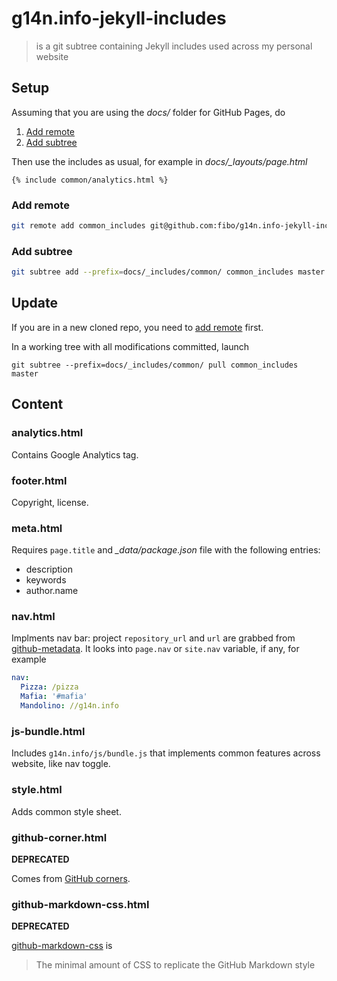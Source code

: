 # g14n.info-jekyll-includes

> is a git subtree containing Jekyll includes used across my personal website

## Setup

Assuming that you are using the *docs/* folder for GitHub Pages, do

1. [Add remote](#add-remote)
2. [Add subtree](#add-subtree)

Then use the includes as usual, for example in *docs/_layouts/page.html*

```
{% include common/analytics.html %}
```

### Add remote

```bash
git remote add common_includes git@github.com:fibo/g14n.info-jekyll-includes.git
```

### Add subtree

```bash
git subtree add --prefix=docs/_includes/common/ common_includes master
```

## Update

If you are in a new cloned repo, you need to [add remote](#add-remote) first.

In a working tree with all modifications committed, launch

```
git subtree --prefix=docs/_includes/common/ pull common_includes master
```

## Content

### analytics.html

Contains Google Analytics tag.

### footer.html

Copyright, license.

### meta.html

Requires `page.title` and *_data/package.json* file with the following entries:

* description
* keywords
* author.name

### nav.html

Implments nav bar: project `repository_url` and `url` are grabbed from [github-metadata].
It looks into `page.nav` or `site.nav` variable, if any, for example

```yaml
nav:
  Pizza: /pizza
  Mafia: '#mafia'
  Mandolino: //g14n.info
```

### js-bundle.html

Includes `g14n.info/js/bundle.js` that implements common features across
website, like nav toggle.

### style.html

Adds common style sheet.

### github-corner.html

**DEPRECATED**

Comes from [GitHub corners](http://tholman.com/github-corners/).

### github-markdown-css.html

**DEPRECATED**

[github-markdown-css](https://github.com/sindresorhus/github-markdown-css) is

> The minimal amount of CSS to replicate the GitHub Markdown style

[github-metadata]: https://github.com/jekyll/github-metadata "a.k.a. site.github"
